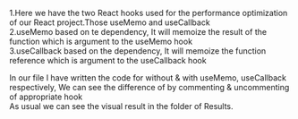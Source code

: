 1.Here we have the two React hooks used for the performance optimization of our React project.Those useMemo and useCallback  
2.useMemo based on te dependency, It will memoize the result of the function which is argument to the useMemo hook  
3.useCallback based on the dependency, It will memoize the function reference which is argument to the useCallback hook  

In our file I have written the code for without & with useMemo, useCallback respectively, We can see the difference of by commenting & uncommenting of appropriate hook  
As usual we can see the visual result in the folder of Results.
